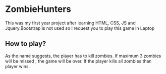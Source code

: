 # ZombieHunters
This was my first year project after learning HTML, CSS, JS and Jquery.Bootstrap is not used so I request you to play this game in Laptop


## How to play?
As the name suggests, the player has to kill zombies. If maximum 3 zombies will be missed , the game will be over. If the player kills all zombies than player wins.
